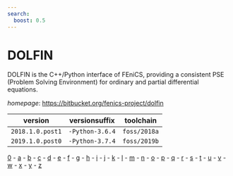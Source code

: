 ```yaml
---
search:
  boost: 0.5
---
```

# DOLFIN

DOLFIN is the C++/Python interface of FEniCS, providing a consistent PSE   (Problem Solving Environment) for ordinary and partial differential equations.

*homepage*: <https://bitbucket.org/fenics-project/dolfin>

version | versionsuffix | toolchain
--------|---------------|----------
``2018.1.0.post1`` | ``-Python-3.6.4`` | ``foss/2018a``
``2019.1.0.post0`` | ``-Python-3.7.4`` | ``foss/2019b``

[0](../0/index.md) - [a](../a/index.md) - [b](../b/index.md) - [c](../c/index.md) - [d](../d/index.md) - [e](../e/index.md) - [f](../f/index.md) - [g](../g/index.md) - [h](../h/index.md) - [i](../i/index.md) - [j](../j/index.md) - [k](../k/index.md) - [l](../l/index.md) - [m](../m/index.md) - [n](../n/index.md) - [o](../o/index.md) - [p](../p/index.md) - [q](../q/index.md) - [r](../r/index.md) - [s](../s/index.md) - [t](../t/index.md) - [u](../u/index.md) - [v](../v/index.md) - [w](../w/index.md) - [x](../x/index.md) - [y](../y/index.md) - [z](../z/index.md)

